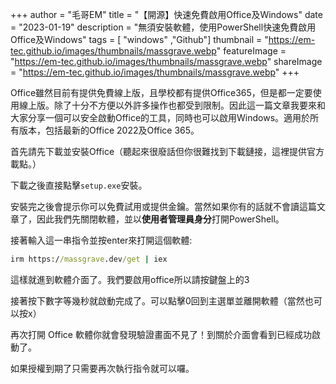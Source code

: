 +++
author = "毛哥EM"
title = "【開源】快速免費啟用Office及Windows"
date = "2023-01-19"
description = "無須安裝軟體，使用PowerShell快速免費啟用Office及Windows"
tags = [ "windows" ,"Github"]
thumbnail = "https://em-tec.github.io/images/thumbnails/massgrave.webp"
featureImage = "https://em-tec.github.io/images/thumbnails/massgrave.webp"
shareImage = "https://em-tec.github.io/images/thumbnails/massgrave.webp"
+++

Office雖然目前有提供免費線上版，且學校都有提供Office365，但是都一定要使用線上版。除了十分不方便以外許多操作也都受到限制。因此這一篇文章我要來和大家分享一個可以安全啟動Office的工具，同時也可以啟用Windows。適用於所有版本，包括最新的Office 2022及Office 365。

<!--more-->

首先請先下載並安裝Office（聽起來很廢話但你很難找到下載鏈接，這裡提供官方載點。）

下載之後直接點擊`setup.exe`安裝。

安裝完之後會提示你可以免費試用或提供金鑰。當然如果你有的話就不會讀這篇文章了，因此我們先關閉軟體，並以**使用者管理員身分**打開PowerShell。

接著輸入這一串指令並按enter來打開這個軟體:

```bat
irm https://massgrave.dev/get | iex
```

這樣就進到軟體介面了。我們要啟用office所以請按鍵盤上的3

接著按下數字等幾秒就啟動完成了。可以點擊0回到主選單並離開軟體（當然也可以按x）

再次打開 Office 軟體你就會發現驗證畫面不見了！到關於介面會看到已經成功啟動了。

如果授權到期了只需要再次執行指令就可以囉。